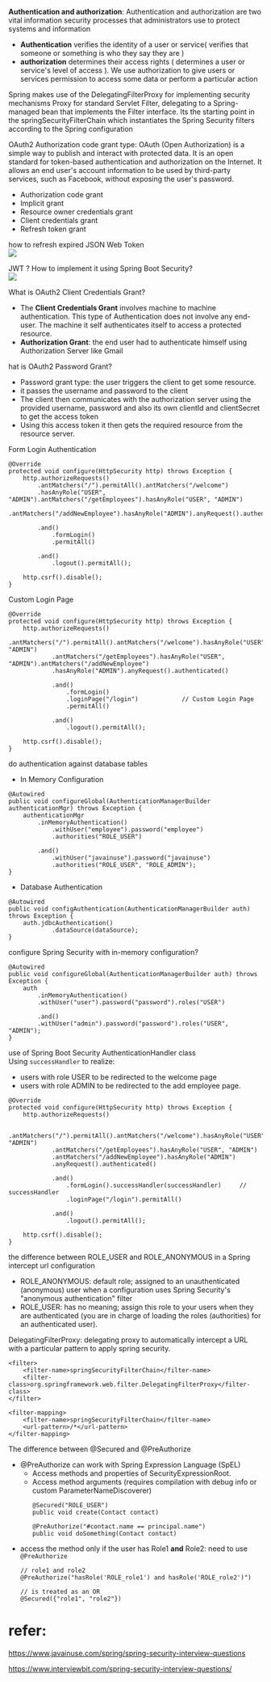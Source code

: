 
**Authentication and authorization**: Authentication and authorization are two vital information security processes that administrators use to protect systems and information
- **Authentication** verifies the identity of a user or service( verifies that someone or something is who they say they are )
- **authorization** determines their access rights ( determines a user or service's level of access ). We use authorization to give users or services permission to access some data or perform a particular action

Spring makes use of the DelegatingFilterProxy for implementing security mechanisms
Proxy for standard Servlet Filter, delegating to a Spring-managed bean that implements the Filter interface. Its the starting point in the springSecurityFilterChain which instantiates the Spring Security filters according to the Spring configuration

OAuth2 Authorization code grant type: OAuth (Open Authorization) is a simple way to publish and interact with protected data. It is an open standard for token-based authentication and authorization on the Internet. It allows an end user's account information to be used by third-party services, such as Facebook, without exposing the user's password.
- Authorization code grant
- Implicit grant
- Resource owner credentials grant
- Client credentials grant
- Refresh token grant


how to refresh expired JSON Web Token <br>
![](https://www.javainuse.com/series-7-1-min.JPG)

JWT ? How to implement it using Spring Boot Security? <br>
![](https://www.javainuse.com/62-12-min.JPG)

What is OAuth2 Client Credentials Grant?
- The **Client Credentials Grant** involves machine to machine authentication. This type of Authentication does not involve any end-user. The machine it self authenticates itself to access a protected resource. 
- **Authorization Grant**: the end user had to authenticate himself using Authorization Server like Gmail

hat is OAuth2 Password Grant?
- Password grant type: the user triggers the client to get some resource. 
- it passes the username and password to the client
- The client then communicates with the authorization server using the provided username, password and also its own clientId and clientSecret to get the access token
- Using this access token it then gets the required resource from the resource server.

Form Login Authentication
```
@Override
protected void configure(HttpSecurity http) throws Exception {
    http.authorizeRequests()
        .antMatchers("/").permitAll().antMatchers("/welcome")
        .hasAnyRole("USER", "ADMIN").antMatchers("/getEmployees").hasAnyRole("USER", "ADMIN")
        .antMatchers("/addNewEmployee").hasAnyRole("ADMIN").anyRequest().authenticated()
        
        .and()
            .formLogin()
            .permitAll()
            
        .and()
            .logout().permitAll();

    http.csrf().disable();
}
```

Custom Login Page
```
@Override
protected void configure(HttpSecurity http) throws Exception {
    http.authorizeRequests()
            .antMatchers("/").permitAll().antMatchers("/welcome").hasAnyRole("USER", "ADMIN")
            .antMatchers("/getEmployees").hasAnyRole("USER", "ADMIN").antMatchers("/addNewEmployee")
            .hasAnyRole("ADMIN").anyRequest().authenticated()

            .and()
                .formLogin()
                .loginPage("/login")            // Custom Login Page
                .permitAll()

            .and()
                .logout().permitAll();

    http.csrf().disable();
}
```

do authentication against database tables
- In Memory Configuration 
```
@Autowired
public void configureGlobal(AuthenticationManagerBuilder authenticationMgr) throws Exception {
    authenticationMgr
        .inMemoryAuthentication()
            .withUser("employee").password("employee")
            .authorities("ROLE_USER")
        
        .and()
            .withUser("javainuse").password("javainuse")
            .authorities("ROLE_USER", "ROLE_ADMIN");
}
```
- Database Authentication
```
@Autowired
public void configAuthentication(AuthenticationManagerBuilder auth) throws Exception {
    auth.jdbcAuthentication()
            .dataSource(dataSource);
}
```

configure Spring Security with in-memory configuration?
```
@Autowired
public void configureGlobal(AuthenticationManagerBuilder auth) throws Exception {
    auth
        .inMemoryAuthentication()
        .withUser("user").password("password").roles("USER")

        .and()
        .withUser("admin").password("password").roles("USER", "ADMIN");
}
```


use of Spring Boot Security AuthenticationHandler class<br>
Using `successHandler` to realize:
  - users with role USER to be redirected to the welcome page
  - users with role ADMIN to be redirected to the add employee page.
```
@Override
protected void configure(HttpSecurity http) throws Exception {
    http.authorizeRequests()

            .antMatchers("/").permitAll().antMatchers("/welcome").hasAnyRole("USER", "ADMIN")
            .antMatchers("/getEmployees").hasAnyRole("USER", "ADMIN")
            .antMatchers("/addNewEmployee").hasAnyRole("ADMIN")
            .anyRequest().authenticated()

            .and()
                .formLogin().successHandler(successHandler)     // successHandler
                .loginPage("/login").permitAll()
                
            .and()
                .logout().permitAll();

    http.csrf().disable();
}
```

the difference between ROLE_USER and ROLE_ANONYMOUS in a Spring intercept url configuration
- ROLE_ANONYMOUS: default role; assigned to an unauthenticated (anonymous) user when a configuration uses Spring Security's "anonymous authentication" filter
- ROLE_USER: has no meaning; assign this role to your users when they are authenticated (you are in charge of loading the roles (authorities) for an authenticated user).

DelegatingFilterProxy: delegating proxy to automatically intercept a URL with a particular pattern to apply spring security.
```
<filter>
    <filter-name>springSecurityFilterChain</filter-name>
    <filter-class>org.springframework.web.filter.DelegatingFilterProxy</filter-class>
</filter>

<filter-mapping>
    <filter-name>springSecurityFilterChain</filter-name>
    <url-pattern>/*</url-pattern>
</filter-mapping>
```


The difference between @Secured and @PreAuthorize
- @PreAuthorize can work with Spring Expression Language (SpEL)
  - Access methods and properties of SecurityExpressionRoot.
  - Access method arguments (requires compilation with debug info or custom ParameterNameDiscoverer)
    ```
    @Secured("ROLE_USER")
    public void create(Contact contact)

    @PreAuthorize("#contact.name == principal.name")
    public void doSomething(Contact contact)
    ```
- access the method only if the user has Role1 **and** Role2: need to use `@PreAuthorize`
    ```
    // role1 and role2
    @PreAuthorize("hasRole('ROLE_role1') and hasRole('ROLE_role2')") 

    // is treated as an OR
    @Secured({"role1", "role2"}) 
    ```






# refer:
https://www.javainuse.com/spring/spring-security-interview-questions

https://www.interviewbit.com/spring-security-interview-questions/

